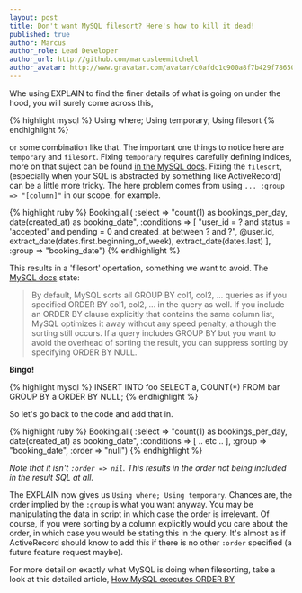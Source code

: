 ```yaml
---
layout: post
title: Don't want MySQL filesort? Here's how to kill it dead!
published: true
author: Marcus
author_role: Lead Developer
author_url: http://github.com/marcusleemitchell
author_avatar: http://www.gravatar.com/avatar/c0afdc1c900a8f7b429f786507e19758?s=36
---
```

Whe using EXPLAIN to find the finer details of what is going on under the hood, you will surely come across this,

{% highlight mysql %}
  Using where; Using temporary; Using filesort
{% endhighlight %}

or some combination like that. The important one things to notice here are `temporary` and `filesort`.  Fixing `temporary` requires carefully defining indices, more on that suject can be found [in the MySQL docs](http://dev.mysql.com/doc/refman/5.0/en/multiple-column-indexes.html). Fixing the `filesort`, (especially when your SQL is abstracted by something like ActiveRecord) can be a little more tricky.  The here problem comes from using ` ... :group => "[column]" ` in our scope, for example.

{% highlight ruby %}
  Booking.all(
    :select => "count(1) as bookings_per_day, date(created_at) as booking_date",
    :conditions => [
      "user_id = ?
      and status = 'accepted'
      and pending = 0
      and created_at between ? and ?",
      @user.id,
      extract_date(dates.first.beginning_of_week),
      extract_date(dates.last)
    ],
    :group => "booking_date")
{% endhighlight %}

This results in a 'filesort' opertation, something we want to avoid. The [MySQL docs](http://dev.mysql.com/doc/refman/5.0/en/order-by-optimization.html) state:

> By default, MySQL sorts all GROUP BY col1, col2, ... queries as if you specified ORDER BY col1, col2, ... in the query as well. If you include an ORDER BY clause explicitly that contains the same column list, MySQL optimizes it away without any speed penalty, although the sorting still occurs. If a query includes GROUP BY but you want to avoid the overhead of sorting the result, you can suppress sorting by specifying ORDER BY NULL.

**Bingo!**

{% highlight mysql %}
  INSERT INTO foo
  SELECT a, COUNT(*) FROM bar GROUP BY a ORDER BY NULL;
{% endhighlight %}

So let's go back to the code and add that in.

{% highlight ruby %}
  Booking.all(
    :select => "count(1) as bookings_per_day, date(created_at) as booking_date",
    :conditions => [
      .. etc ..
    ],
    :group => "booking_date",
    :order => "null")
{% endhighlight %}

*Note that it isn't `:order => nil`. This results in the order not being included in the result SQL at all.*

The EXPLAIN now gives us `Using where; Using temporary`. Chances are, the order implied by the `:group` is what you want anyway. You may be manipulating the data in script in which case the order is irrelevant. Of course, if you were sorting by a column explicitly would you care about the order, in which case you would be stating this in the query.  It's almost as if ActiveRecord should know to add this if there is no other `:order` specified (a future feature request maybe).

For more detail on exactly what MySQL is doing when filesorting, take a look at this detailed article, [How MySQL executes ORDER BY](http://s.petrunia.net/blog/?p=24)
